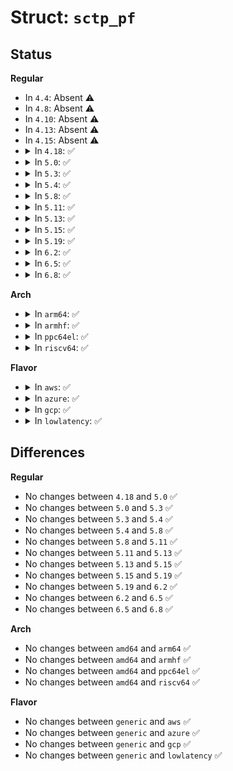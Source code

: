 # Struct: <code>sctp_pf</code>

## Status
<b>Regular</b>
<ul>
<li>
In <code>4.4</code>: Absent ⚠️
</li>
<li>
In <code>4.8</code>: Absent ⚠️
</li>
<li>
In <code>4.10</code>: Absent ⚠️
</li>
<li>
In <code>4.13</code>: Absent ⚠️
</li>
<li>
In <code>4.15</code>: Absent ⚠️
</li>
<li>
<details>
<summary>In <code>4.18</code>: ✅</summary>

```c
struct sctp_pf {
    void (*event_msgname)(struct sctp_ulpevent *, char *, int *);
    void (*skb_msgname)(struct sk_buff *, char *, int *);
    int (*af_supported)(sa_family_t, struct sctp_sock *);
    int (*cmp_addr)(const union sctp_addr *, const union sctp_addr *, struct sctp_sock *);
    int (*bind_verify)(struct sctp_sock *, union sctp_addr *);
    int (*send_verify)(struct sctp_sock *, union sctp_addr *);
    int (*supported_addrs)(const struct sctp_sock *, __be16 *);
    struct sock * (*create_accept_sk)(struct sock *, struct sctp_association *, bool);
    int (*addr_to_user)(struct sctp_sock *, union sctp_addr *);
    void (*to_sk_saddr)(union sctp_addr *, struct sock *);
    void (*to_sk_daddr)(union sctp_addr *, struct sock *);
    void (*copy_ip_options)(struct sock *, struct sock *);
    struct sctp_af *af;
};
```
</details>
</li>
<li>
<details>
<summary>In <code>5.0</code>: ✅</summary>

```c
struct sctp_pf {
    void (*event_msgname)(struct sctp_ulpevent *, char *, int *);
    void (*skb_msgname)(struct sk_buff *, char *, int *);
    int (*af_supported)(sa_family_t, struct sctp_sock *);
    int (*cmp_addr)(const union sctp_addr *, const union sctp_addr *, struct sctp_sock *);
    int (*bind_verify)(struct sctp_sock *, union sctp_addr *);
    int (*send_verify)(struct sctp_sock *, union sctp_addr *);
    int (*supported_addrs)(const struct sctp_sock *, __be16 *);
    struct sock * (*create_accept_sk)(struct sock *, struct sctp_association *, bool);
    int (*addr_to_user)(struct sctp_sock *, union sctp_addr *);
    void (*to_sk_saddr)(union sctp_addr *, struct sock *);
    void (*to_sk_daddr)(union sctp_addr *, struct sock *);
    void (*copy_ip_options)(struct sock *, struct sock *);
    struct sctp_af *af;
};
```
</details>
</li>
<li>
<details>
<summary>In <code>5.3</code>: ✅</summary>

```c
struct sctp_pf {
    void (*event_msgname)(struct sctp_ulpevent *, char *, int *);
    void (*skb_msgname)(struct sk_buff *, char *, int *);
    int (*af_supported)(sa_family_t, struct sctp_sock *);
    int (*cmp_addr)(const union sctp_addr *, const union sctp_addr *, struct sctp_sock *);
    int (*bind_verify)(struct sctp_sock *, union sctp_addr *);
    int (*send_verify)(struct sctp_sock *, union sctp_addr *);
    int (*supported_addrs)(const struct sctp_sock *, __be16 *);
    struct sock * (*create_accept_sk)(struct sock *, struct sctp_association *, bool);
    int (*addr_to_user)(struct sctp_sock *, union sctp_addr *);
    void (*to_sk_saddr)(union sctp_addr *, struct sock *);
    void (*to_sk_daddr)(union sctp_addr *, struct sock *);
    void (*copy_ip_options)(struct sock *, struct sock *);
    struct sctp_af *af;
};
```
</details>
</li>
<li>
<details>
<summary>In <code>5.4</code>: ✅</summary>

```c
struct sctp_pf {
    void (*event_msgname)(struct sctp_ulpevent *, char *, int *);
    void (*skb_msgname)(struct sk_buff *, char *, int *);
    int (*af_supported)(sa_family_t, struct sctp_sock *);
    int (*cmp_addr)(const union sctp_addr *, const union sctp_addr *, struct sctp_sock *);
    int (*bind_verify)(struct sctp_sock *, union sctp_addr *);
    int (*send_verify)(struct sctp_sock *, union sctp_addr *);
    int (*supported_addrs)(const struct sctp_sock *, __be16 *);
    struct sock * (*create_accept_sk)(struct sock *, struct sctp_association *, bool);
    int (*addr_to_user)(struct sctp_sock *, union sctp_addr *);
    void (*to_sk_saddr)(union sctp_addr *, struct sock *);
    void (*to_sk_daddr)(union sctp_addr *, struct sock *);
    void (*copy_ip_options)(struct sock *, struct sock *);
    struct sctp_af *af;
};
```
</details>
</li>
<li>
<details>
<summary>In <code>5.8</code>: ✅</summary>

```c
struct sctp_pf {
    void (*event_msgname)(struct sctp_ulpevent *, char *, int *);
    void (*skb_msgname)(struct sk_buff *, char *, int *);
    int (*af_supported)(sa_family_t, struct sctp_sock *);
    int (*cmp_addr)(const union sctp_addr *, const union sctp_addr *, struct sctp_sock *);
    int (*bind_verify)(struct sctp_sock *, union sctp_addr *);
    int (*send_verify)(struct sctp_sock *, union sctp_addr *);
    int (*supported_addrs)(const struct sctp_sock *, __be16 *);
    struct sock * (*create_accept_sk)(struct sock *, struct sctp_association *, bool);
    int (*addr_to_user)(struct sctp_sock *, union sctp_addr *);
    void (*to_sk_saddr)(union sctp_addr *, struct sock *);
    void (*to_sk_daddr)(union sctp_addr *, struct sock *);
    void (*copy_ip_options)(struct sock *, struct sock *);
    struct sctp_af *af;
};
```
</details>
</li>
<li>
<details>
<summary>In <code>5.11</code>: ✅</summary>

```c
struct sctp_pf {
    void (*event_msgname)(struct sctp_ulpevent *, char *, int *);
    void (*skb_msgname)(struct sk_buff *, char *, int *);
    int (*af_supported)(sa_family_t, struct sctp_sock *);
    int (*cmp_addr)(const union sctp_addr *, const union sctp_addr *, struct sctp_sock *);
    int (*bind_verify)(struct sctp_sock *, union sctp_addr *);
    int (*send_verify)(struct sctp_sock *, union sctp_addr *);
    int (*supported_addrs)(const struct sctp_sock *, __be16 *);
    struct sock * (*create_accept_sk)(struct sock *, struct sctp_association *, bool);
    int (*addr_to_user)(struct sctp_sock *, union sctp_addr *);
    void (*to_sk_saddr)(union sctp_addr *, struct sock *);
    void (*to_sk_daddr)(union sctp_addr *, struct sock *);
    void (*copy_ip_options)(struct sock *, struct sock *);
    struct sctp_af *af;
};
```
</details>
</li>
<li>
<details>
<summary>In <code>5.13</code>: ✅</summary>

```c
struct sctp_pf {
    void (*event_msgname)(struct sctp_ulpevent *, char *, int *);
    void (*skb_msgname)(struct sk_buff *, char *, int *);
    int (*af_supported)(sa_family_t, struct sctp_sock *);
    int (*cmp_addr)(const union sctp_addr *, const union sctp_addr *, struct sctp_sock *);
    int (*bind_verify)(struct sctp_sock *, union sctp_addr *);
    int (*send_verify)(struct sctp_sock *, union sctp_addr *);
    int (*supported_addrs)(const struct sctp_sock *, __be16 *);
    struct sock * (*create_accept_sk)(struct sock *, struct sctp_association *, bool);
    int (*addr_to_user)(struct sctp_sock *, union sctp_addr *);
    void (*to_sk_saddr)(union sctp_addr *, struct sock *);
    void (*to_sk_daddr)(union sctp_addr *, struct sock *);
    void (*copy_ip_options)(struct sock *, struct sock *);
    struct sctp_af *af;
};
```
</details>
</li>
<li>
<details>
<summary>In <code>5.15</code>: ✅</summary>

```c
struct sctp_pf {
    void (*event_msgname)(struct sctp_ulpevent *, char *, int *);
    void (*skb_msgname)(struct sk_buff *, char *, int *);
    int (*af_supported)(sa_family_t, struct sctp_sock *);
    int (*cmp_addr)(const union sctp_addr *, const union sctp_addr *, struct sctp_sock *);
    int (*bind_verify)(struct sctp_sock *, union sctp_addr *);
    int (*send_verify)(struct sctp_sock *, union sctp_addr *);
    int (*supported_addrs)(const struct sctp_sock *, __be16 *);
    struct sock * (*create_accept_sk)(struct sock *, struct sctp_association *, bool);
    int (*addr_to_user)(struct sctp_sock *, union sctp_addr *);
    void (*to_sk_saddr)(union sctp_addr *, struct sock *);
    void (*to_sk_daddr)(union sctp_addr *, struct sock *);
    void (*copy_ip_options)(struct sock *, struct sock *);
    struct sctp_af *af;
};
```
</details>
</li>
<li>
<details>
<summary>In <code>5.19</code>: ✅</summary>

```c
struct sctp_pf {
    void (*event_msgname)(struct sctp_ulpevent *, char *, int *);
    void (*skb_msgname)(struct sk_buff *, char *, int *);
    int (*af_supported)(sa_family_t, struct sctp_sock *);
    int (*cmp_addr)(const union sctp_addr *, const union sctp_addr *, struct sctp_sock *);
    int (*bind_verify)(struct sctp_sock *, union sctp_addr *);
    int (*send_verify)(struct sctp_sock *, union sctp_addr *);
    int (*supported_addrs)(const struct sctp_sock *, __be16 *);
    struct sock * (*create_accept_sk)(struct sock *, struct sctp_association *, bool);
    int (*addr_to_user)(struct sctp_sock *, union sctp_addr *);
    void (*to_sk_saddr)(union sctp_addr *, struct sock *);
    void (*to_sk_daddr)(union sctp_addr *, struct sock *);
    void (*copy_ip_options)(struct sock *, struct sock *);
    struct sctp_af *af;
};
```
</details>
</li>
<li>
<details>
<summary>In <code>6.2</code>: ✅</summary>

```c
struct sctp_pf {
    void (*event_msgname)(struct sctp_ulpevent *, char *, int *);
    void (*skb_msgname)(struct sk_buff *, char *, int *);
    int (*af_supported)(sa_family_t, struct sctp_sock *);
    int (*cmp_addr)(const union sctp_addr *, const union sctp_addr *, struct sctp_sock *);
    int (*bind_verify)(struct sctp_sock *, union sctp_addr *);
    int (*send_verify)(struct sctp_sock *, union sctp_addr *);
    int (*supported_addrs)(const struct sctp_sock *, __be16 *);
    struct sock * (*create_accept_sk)(struct sock *, struct sctp_association *, bool);
    int (*addr_to_user)(struct sctp_sock *, union sctp_addr *);
    void (*to_sk_saddr)(union sctp_addr *, struct sock *);
    void (*to_sk_daddr)(union sctp_addr *, struct sock *);
    void (*copy_ip_options)(struct sock *, struct sock *);
    struct sctp_af *af;
};
```
</details>
</li>
<li>
<details>
<summary>In <code>6.5</code>: ✅</summary>

```c
struct sctp_pf {
    void (*event_msgname)(struct sctp_ulpevent *, char *, int *);
    void (*skb_msgname)(struct sk_buff *, char *, int *);
    int (*af_supported)(sa_family_t, struct sctp_sock *);
    int (*cmp_addr)(const union sctp_addr *, const union sctp_addr *, struct sctp_sock *);
    int (*bind_verify)(struct sctp_sock *, union sctp_addr *);
    int (*send_verify)(struct sctp_sock *, union sctp_addr *);
    int (*supported_addrs)(const struct sctp_sock *, __be16 *);
    struct sock * (*create_accept_sk)(struct sock *, struct sctp_association *, bool);
    int (*addr_to_user)(struct sctp_sock *, union sctp_addr *);
    void (*to_sk_saddr)(union sctp_addr *, struct sock *);
    void (*to_sk_daddr)(union sctp_addr *, struct sock *);
    void (*copy_ip_options)(struct sock *, struct sock *);
    struct sctp_af *af;
};
```
</details>
</li>
<li>
<details>
<summary>In <code>6.8</code>: ✅</summary>

```c
struct sctp_pf {
    void (*event_msgname)(struct sctp_ulpevent *, char *, int *);
    void (*skb_msgname)(struct sk_buff *, char *, int *);
    int (*af_supported)(sa_family_t, struct sctp_sock *);
    int (*cmp_addr)(const union sctp_addr *, const union sctp_addr *, struct sctp_sock *);
    int (*bind_verify)(struct sctp_sock *, union sctp_addr *);
    int (*send_verify)(struct sctp_sock *, union sctp_addr *);
    int (*supported_addrs)(const struct sctp_sock *, __be16 *);
    struct sock * (*create_accept_sk)(struct sock *, struct sctp_association *, bool);
    int (*addr_to_user)(struct sctp_sock *, union sctp_addr *);
    void (*to_sk_saddr)(union sctp_addr *, struct sock *);
    void (*to_sk_daddr)(union sctp_addr *, struct sock *);
    void (*copy_ip_options)(struct sock *, struct sock *);
    struct sctp_af *af;
};
```
</details>
</li>
</ul>
<b>Arch</b>
<ul>
<li>
<details>
<summary>In <code>arm64</code>: ✅</summary>

```c
struct sctp_pf {
    void (*event_msgname)(struct sctp_ulpevent *, char *, int *);
    void (*skb_msgname)(struct sk_buff *, char *, int *);
    int (*af_supported)(sa_family_t, struct sctp_sock *);
    int (*cmp_addr)(const union sctp_addr *, const union sctp_addr *, struct sctp_sock *);
    int (*bind_verify)(struct sctp_sock *, union sctp_addr *);
    int (*send_verify)(struct sctp_sock *, union sctp_addr *);
    int (*supported_addrs)(const struct sctp_sock *, __be16 *);
    struct sock * (*create_accept_sk)(struct sock *, struct sctp_association *, bool);
    int (*addr_to_user)(struct sctp_sock *, union sctp_addr *);
    void (*to_sk_saddr)(union sctp_addr *, struct sock *);
    void (*to_sk_daddr)(union sctp_addr *, struct sock *);
    void (*copy_ip_options)(struct sock *, struct sock *);
    struct sctp_af *af;
};
```
</details>
</li>
<li>
<details>
<summary>In <code>armhf</code>: ✅</summary>

```c
struct sctp_pf {
    void (*event_msgname)(struct sctp_ulpevent *, char *, int *);
    void (*skb_msgname)(struct sk_buff *, char *, int *);
    int (*af_supported)(sa_family_t, struct sctp_sock *);
    int (*cmp_addr)(const union sctp_addr *, const union sctp_addr *, struct sctp_sock *);
    int (*bind_verify)(struct sctp_sock *, union sctp_addr *);
    int (*send_verify)(struct sctp_sock *, union sctp_addr *);
    int (*supported_addrs)(const struct sctp_sock *, __be16 *);
    struct sock * (*create_accept_sk)(struct sock *, struct sctp_association *, bool);
    int (*addr_to_user)(struct sctp_sock *, union sctp_addr *);
    void (*to_sk_saddr)(union sctp_addr *, struct sock *);
    void (*to_sk_daddr)(union sctp_addr *, struct sock *);
    void (*copy_ip_options)(struct sock *, struct sock *);
    struct sctp_af *af;
};
```
</details>
</li>
<li>
<details>
<summary>In <code>ppc64el</code>: ✅</summary>

```c
struct sctp_pf {
    void (*event_msgname)(struct sctp_ulpevent *, char *, int *);
    void (*skb_msgname)(struct sk_buff *, char *, int *);
    int (*af_supported)(sa_family_t, struct sctp_sock *);
    int (*cmp_addr)(const union sctp_addr *, const union sctp_addr *, struct sctp_sock *);
    int (*bind_verify)(struct sctp_sock *, union sctp_addr *);
    int (*send_verify)(struct sctp_sock *, union sctp_addr *);
    int (*supported_addrs)(const struct sctp_sock *, __be16 *);
    struct sock * (*create_accept_sk)(struct sock *, struct sctp_association *, bool);
    int (*addr_to_user)(struct sctp_sock *, union sctp_addr *);
    void (*to_sk_saddr)(union sctp_addr *, struct sock *);
    void (*to_sk_daddr)(union sctp_addr *, struct sock *);
    void (*copy_ip_options)(struct sock *, struct sock *);
    struct sctp_af *af;
};
```
</details>
</li>
<li>
<details>
<summary>In <code>riscv64</code>: ✅</summary>

```c
struct sctp_pf {
    void (*event_msgname)(struct sctp_ulpevent *, char *, int *);
    void (*skb_msgname)(struct sk_buff *, char *, int *);
    int (*af_supported)(sa_family_t, struct sctp_sock *);
    int (*cmp_addr)(const union sctp_addr *, const union sctp_addr *, struct sctp_sock *);
    int (*bind_verify)(struct sctp_sock *, union sctp_addr *);
    int (*send_verify)(struct sctp_sock *, union sctp_addr *);
    int (*supported_addrs)(const struct sctp_sock *, __be16 *);
    struct sock * (*create_accept_sk)(struct sock *, struct sctp_association *, bool);
    int (*addr_to_user)(struct sctp_sock *, union sctp_addr *);
    void (*to_sk_saddr)(union sctp_addr *, struct sock *);
    void (*to_sk_daddr)(union sctp_addr *, struct sock *);
    void (*copy_ip_options)(struct sock *, struct sock *);
    struct sctp_af *af;
};
```
</details>
</li>
</ul>
<b>Flavor</b>
<ul>
<li>
<details>
<summary>In <code>aws</code>: ✅</summary>

```c
struct sctp_pf {
    void (*event_msgname)(struct sctp_ulpevent *, char *, int *);
    void (*skb_msgname)(struct sk_buff *, char *, int *);
    int (*af_supported)(sa_family_t, struct sctp_sock *);
    int (*cmp_addr)(const union sctp_addr *, const union sctp_addr *, struct sctp_sock *);
    int (*bind_verify)(struct sctp_sock *, union sctp_addr *);
    int (*send_verify)(struct sctp_sock *, union sctp_addr *);
    int (*supported_addrs)(const struct sctp_sock *, __be16 *);
    struct sock * (*create_accept_sk)(struct sock *, struct sctp_association *, bool);
    int (*addr_to_user)(struct sctp_sock *, union sctp_addr *);
    void (*to_sk_saddr)(union sctp_addr *, struct sock *);
    void (*to_sk_daddr)(union sctp_addr *, struct sock *);
    void (*copy_ip_options)(struct sock *, struct sock *);
    struct sctp_af *af;
};
```
</details>
</li>
<li>
<details>
<summary>In <code>azure</code>: ✅</summary>

```c
struct sctp_pf {
    void (*event_msgname)(struct sctp_ulpevent *, char *, int *);
    void (*skb_msgname)(struct sk_buff *, char *, int *);
    int (*af_supported)(sa_family_t, struct sctp_sock *);
    int (*cmp_addr)(const union sctp_addr *, const union sctp_addr *, struct sctp_sock *);
    int (*bind_verify)(struct sctp_sock *, union sctp_addr *);
    int (*send_verify)(struct sctp_sock *, union sctp_addr *);
    int (*supported_addrs)(const struct sctp_sock *, __be16 *);
    struct sock * (*create_accept_sk)(struct sock *, struct sctp_association *, bool);
    int (*addr_to_user)(struct sctp_sock *, union sctp_addr *);
    void (*to_sk_saddr)(union sctp_addr *, struct sock *);
    void (*to_sk_daddr)(union sctp_addr *, struct sock *);
    void (*copy_ip_options)(struct sock *, struct sock *);
    struct sctp_af *af;
};
```
</details>
</li>
<li>
<details>
<summary>In <code>gcp</code>: ✅</summary>

```c
struct sctp_pf {
    void (*event_msgname)(struct sctp_ulpevent *, char *, int *);
    void (*skb_msgname)(struct sk_buff *, char *, int *);
    int (*af_supported)(sa_family_t, struct sctp_sock *);
    int (*cmp_addr)(const union sctp_addr *, const union sctp_addr *, struct sctp_sock *);
    int (*bind_verify)(struct sctp_sock *, union sctp_addr *);
    int (*send_verify)(struct sctp_sock *, union sctp_addr *);
    int (*supported_addrs)(const struct sctp_sock *, __be16 *);
    struct sock * (*create_accept_sk)(struct sock *, struct sctp_association *, bool);
    int (*addr_to_user)(struct sctp_sock *, union sctp_addr *);
    void (*to_sk_saddr)(union sctp_addr *, struct sock *);
    void (*to_sk_daddr)(union sctp_addr *, struct sock *);
    void (*copy_ip_options)(struct sock *, struct sock *);
    struct sctp_af *af;
};
```
</details>
</li>
<li>
<details>
<summary>In <code>lowlatency</code>: ✅</summary>

```c
struct sctp_pf {
    void (*event_msgname)(struct sctp_ulpevent *, char *, int *);
    void (*skb_msgname)(struct sk_buff *, char *, int *);
    int (*af_supported)(sa_family_t, struct sctp_sock *);
    int (*cmp_addr)(const union sctp_addr *, const union sctp_addr *, struct sctp_sock *);
    int (*bind_verify)(struct sctp_sock *, union sctp_addr *);
    int (*send_verify)(struct sctp_sock *, union sctp_addr *);
    int (*supported_addrs)(const struct sctp_sock *, __be16 *);
    struct sock * (*create_accept_sk)(struct sock *, struct sctp_association *, bool);
    int (*addr_to_user)(struct sctp_sock *, union sctp_addr *);
    void (*to_sk_saddr)(union sctp_addr *, struct sock *);
    void (*to_sk_daddr)(union sctp_addr *, struct sock *);
    void (*copy_ip_options)(struct sock *, struct sock *);
    struct sctp_af *af;
};
```
</details>
</li>
</ul>

## Differences
<b>Regular</b>
<ul>
<li>
No changes between <code>4.18</code> and <code>5.0</code> ✅
</li>
<li>
No changes between <code>5.0</code> and <code>5.3</code> ✅
</li>
<li>
No changes between <code>5.3</code> and <code>5.4</code> ✅
</li>
<li>
No changes between <code>5.4</code> and <code>5.8</code> ✅
</li>
<li>
No changes between <code>5.8</code> and <code>5.11</code> ✅
</li>
<li>
No changes between <code>5.11</code> and <code>5.13</code> ✅
</li>
<li>
No changes between <code>5.13</code> and <code>5.15</code> ✅
</li>
<li>
No changes between <code>5.15</code> and <code>5.19</code> ✅
</li>
<li>
No changes between <code>5.19</code> and <code>6.2</code> ✅
</li>
<li>
No changes between <code>6.2</code> and <code>6.5</code> ✅
</li>
<li>
No changes between <code>6.5</code> and <code>6.8</code> ✅
</li>
</ul>
<b>Arch</b>
<ul>
<li>
No changes between <code>amd64</code> and <code>arm64</code> ✅
</li>
<li>
No changes between <code>amd64</code> and <code>armhf</code> ✅
</li>
<li>
No changes between <code>amd64</code> and <code>ppc64el</code> ✅
</li>
<li>
No changes between <code>amd64</code> and <code>riscv64</code> ✅
</li>
</ul>
<b>Flavor</b>
<ul>
<li>
No changes between <code>generic</code> and <code>aws</code> ✅
</li>
<li>
No changes between <code>generic</code> and <code>azure</code> ✅
</li>
<li>
No changes between <code>generic</code> and <code>gcp</code> ✅
</li>
<li>
No changes between <code>generic</code> and <code>lowlatency</code> ✅
</li>
</ul>
